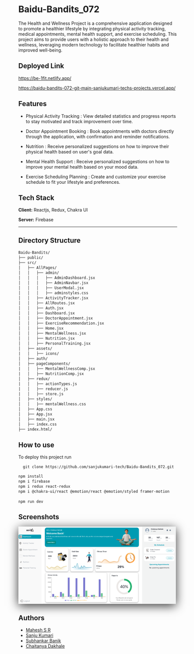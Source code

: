 
# Baidu-Bandits_072

The Health and Wellness Project is a comprehensive application designed to promote a healthier lifestyle by integrating physical activity tracking, medical appointments, mental health support, and exercise scheduling. This project aims to provide users with a holistic approach to their health and wellness, leveraging modern technology to facilitate healthier habits and improved well-being.




## Deployed Link

https://be-1fit.netlify.app/


https://baidu-bandits-072-git-main-sanjukumari-techs-projects.vercel.app/


## Features

- Physical Activity Tracking : View detailed statistics and progress reports to stay motivated and track improvement over time.

- Doctor Appointment Booking : Book appointments with doctors directly through the application, with confirmation and reminder notifications.

- Nutrition  : Receive personalized suggestions on how to improve their physical health based on user's goal data.

- Mental Health Support : Receive personalized suggestions on how to improve your mental health based on your mood data.

- Exercise Scheduling Planning : Create and customize your exercise schedule to fit your lifestyle and preferences.


## Tech Stack

**Client:** Reactjs, Redux, Chakra UI

**Server:** Firebase

---
## Directory Structure

```plaintext
Baidu-Bandits/
├── public/
├── src/
│   ├── AllPages/
│   │   ├── admin/
│   │   │   ├── AdminDashboard.jsx
│   │   │   ├── AdminNavbar.jsx
│   │   │   ├── UserModal.jsx
│   │   │   ├── adminstyles.css
│   │   ├── ActivityTracker.jsx
│   │   ├── AllRoutes.jsx
│   │   ├── Auth.jsx
│   │   ├── Dashboard.jsx
│   │   ├── DoctorAppointment.jsx
│   │   ├── ExerciseRecommendation.jsx
│   │   ├── Home.jsx
│   │   ├── MentalWellness.jsx
│   │   ├── Nutrition.jsx
│   │   ├── PersonalTraining.jsx
│   ├── assets/
|   │   ├── icons/
│   ├── auth/
│   ├── pageComponents/
|   │   ├── MentalWellnessComp.jsx
|   │   ├── NutritionComp.jsx
│   ├── redux/
|   │   ├── actionTypes.js
|   │   ├── reducer.js
|   │   ├── store.js
│   ├── styles/
│   │   ├── mentalWellness.css
│   ├── App.css
│   ├── App.jsx
│   ├── main.jsx
│   ├── index.css
├── index.html/
```


## How to use

To deploy this project run

```
  git clone https://github.com/sanjukumari-tech/Baidu-Bandits_072.git
```

````
npm install
npm i firebase
npm i redux react-redux
npm i @chakra-ui/react @emotion/react @emotion/styled framer-motion

npm run dev
````
## Screenshots

<img src="./Baidu-Bandits/src/assets/desktopview.png" alt="Mobile View" width="500" 
style="box-shadow: 0px 6px 30px rgba(0, 0, 0, 0.8);">


## Authors

- [Mahesh S R](https://github.com/mahesh06111999)
- [Sanju Kumari](https://github.com/sanjukumari-tech)
- [Subhankar Banik](https://github.com/subhankarbanik)
- [Chaitanya Dakhale](https://github.com/Chaitanya-05)

